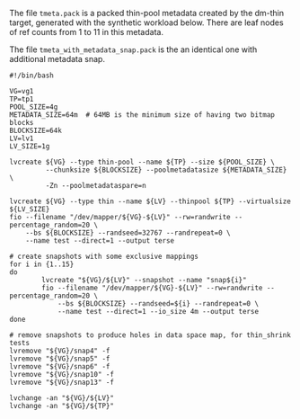 The file `tmeta.pack` is a packed thin-pool metadata created by the dm-thin target,
generated with the synthetic workload below. There are leaf nodes of ref counts
from 1 to 11 in this metadata.

The file `tmeta_with_metadata_snap.pack` is the an identical one with additional
metadata snap.

```
#!/bin/bash

VG=vg1
TP=tp1
POOL_SIZE=4g
METADATA_SIZE=64m  # 64MB is the minimum size of having two bitmap blocks
BLOCKSIZE=64k
LV=lv1
LV_SIZE=1g

lvcreate ${VG} --type thin-pool --name ${TP} --size ${POOL_SIZE} \
         --chunksize ${BLOCKSIZE} --poolmetadatasize ${METADATA_SIZE} \
         -Zn --poolmetadataspare=n

lvcreate ${VG} --type thin --name ${LV} --thinpool ${TP} --virtualsize ${LV_SIZE}
fio --filename "/dev/mapper/${VG}-${LV}" --rw=randwrite --percentage_random=20 \
    --bs ${BLOCKSIZE} --randseed=32767 --randrepeat=0 \
    --name test --direct=1 --output terse

# create snapshots with some exclusive mappings
for i in {1..15}
do
        lvcreate "${VG}/${LV}" --snapshot --name "snap${i}"
        fio --filename "/dev/mapper/${VG}-${LV}" --rw=randwrite --percentage_random=20 \
            --bs ${BLOCKSIZE} --randseed=${i} --randrepeat=0 \
            --name test --direct=1 --io_size 4m --output terse
done

# remove snapshots to produce holes in data space map, for thin_shrink tests
lvremove "${VG}/snap4" -f
lvremove "${VG}/snap5" -f
lvremove "${VG}/snap6" -f
lvremove "${VG}/snap10" -f
lvremove "${VG}/snap13" -f

lvchange -an "${VG}/${LV}"
lvchange -an "${VG}/${TP}"
```
